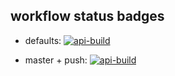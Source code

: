 ## workflow status badges

- defaults: [![api-build](https://github.com/g0t4/tmp-prep-course-gh-actions/actions/workflows/api-build.yml/badge.svg)](https://github.com/g0t4/tmp-prep-course-gh-actions/actions/workflows/api-build.yml)

- master + push: [![api-build](https://github.com/g0t4/tmp-prep-course-gh-actions/actions/workflows/api-build.yml/badge.svg?branch=master&event=push)](https://github.com/g0t4/tmp-prep-course-gh-actions/actions/workflows/api-build.yml)